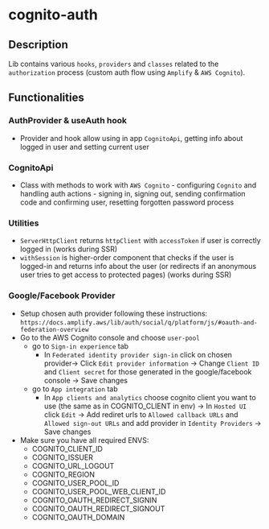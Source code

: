 # cognito-auth

[comment]: <> (Required section: Description & Functionalities)

## Description

Lib contains various `hooks`, `providers` and `classes` related to the `authorization` process (custom auth flow using `Amplify` & `AWS Cognito`).

## Functionalities

### AuthProvider & useAuth hook

- Provider and hook allow using in app `CognitoApi`, getting info about logged in user and setting current user

### CognitoApi

- Class with methods to work with `AWS Cognito` - configuring `Cognito` and handling auth actions - signing in, signing out, sending confirmation code and confirming user, resetting forgotten password process

### Utilities

- `ServerHttpClient` returns `httpClient` with `accessToken` if user is correctly logged in (works during SSR)
- `withSession` is higher-order component that checks if the user is logged-in and returns info about the user (or redirects if an anonymous user tries to get access to protected pages) (works during SSR)

### Google/Facebook Provider

- Setup chosen auth provider following these instructions: `https://docs.amplify.aws/lib/auth/social/q/platform/js/#oauth-and-federation-overview`
- Go to the AWS Cognito console and choose `user-pool`
  - go to `Sign-in experience` tab
    - In `Federated identity provider sign-in` click on chosen provider-> Click `Edit provider information` -> Change `Client ID` and `Client secret` for those generated in the google/facebook console -> Save changes
  - go to `App integration` tab
    - In `App clients and analytics` choose cognito client you want to use (the same as in COGNITO_CLIENT in env) -> In `Hosted UI` click `Edit` -> Add rediret urls to `Allowed callback URLs` and `Allowed sign-out URLs` and add provider in `Identity Providers` -> Save changes
- Make sure you have all required ENVS:
  - COGNITO_CLIENT_ID
  - COGNITO_ISSUER
  - COGNITO_URL_LOGOUT
  - COGNITO_REGION
  - COGNITO_USER_POOL_ID
  - COGNITO_USER_POOL_WEB_CLIENT_ID
  - COGNITO_OAUTH_REDIRECT_SIGNIN
  - COGNITO_OAUTH_REDIRECT_SIGNOUT
  - COGNITO_OAUTH_DOMAIN
